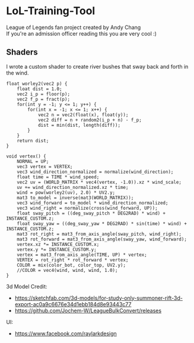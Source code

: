 # LoL-Training-Tool
League of Legends fan project created by Andy Chang\
If you're an admission officer reading this you are very cool :) 

## Shaders
I wrote a custom shader to create river bushes that sway back and forth in the wind. 
```
float worley2(vec2 p) {
	float dist = 1.0;
	vec2 i_p = floor(p);
	vec2 f_p = fract(p);
	for(int y = -1; y <= 1; y++) {
		for(int x = -1; x <= 1; x++) {
			vec2 n = vec2(float(x), float(y));
			vec2 diff = n + random2(i_p + n) - f_p;
			dist = min(dist, length(diff));
		}
	}
	return dist;
}

void vertex() {
	NORMAL = UP;
	vec3 vertex = VERTEX;
	vec3 wind_direction_normalized = normalize(wind_direction);
	float time = TIME * wind_speed;
	vec2 uv = (WORLD_MATRIX * vec4(vertex, -1.0)).xz * wind_scale;
	uv += wind_direction_normalized.xz * time;
	wind = pow(worley2(uv), 2.0) * UV2.y;
	mat3 to_model = inverse(mat3(WORLD_MATRIX));
	vec3 wind_forward = to_model * wind_direction_normalized;
	vec3 wind_right = normalize(cross(wind_forward, UP));
	float sway_pitch = ((deg_sway_pitch * DEG2RAD) * wind) + INSTANCE_CUSTOM.z;
	float sway_yaw = ((deg_sway_yaw * DEG2RAD) * sin(time) * wind) + INSTANCE_CUSTOM.z;
	mat3 rot_right = mat3_from_axis_angle(sway_pitch, wind_right);
	mat3 rot_forward = mat3_from_axis_angle(sway_yaw, wind_forward);
	vertex.xz *= INSTANCE_CUSTOM.x;
	vertex.y *= INSTANCE_CUSTOM.y;
	vertex = mat3_from_axis_angle(TIME, UP) * vertex;
	VERTEX = rot_right * rot_forward * vertex;
	COLOR = mix(color_bot, color_top, UV2.y);
	//COLOR = vec4(wind, wind, wind, 1.0);
}
```

3d Model Credit:
- https://sketchfab.com/3d-models/for-study-only-summoner-rift-3d-export-ac0a9c6676e34d1ebb184d8e93443c77
- https://github.com/Jochem-W/LeagueBulkConvert/releases

UI:
- https://www.facebook.com/raylarkdesign
